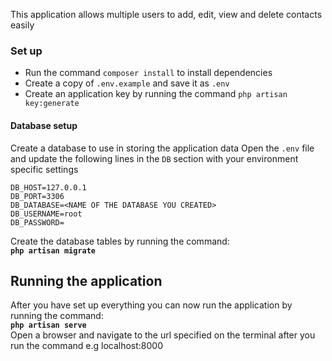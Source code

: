 This application allows multiple users to add, edit, view and delete contacts easily

### Set up
- Run the command `composer install` to install dependencies
- Create a copy of `.env.example` and save it as `.env`
- Create an application key by running the command `php artisan key:generate`

#### Database setup
Create a database to use in storing the application data
Open the `.env` file and update the following lines in the `DB` section with your environment specific settings
```
DB_HOST=127.0.0.1
DB_PORT=3306
DB_DATABASE=<NAME OF THE DATABASE YOU CREATED>
DB_USERNAME=root
DB_PASSWORD=
```
Create the database tables by running the command:<br>**`php artisan migrate`**

## Running the application
After you have set up everything you can now run the application by running the command:<br>**`php artisan serve`**<br>
Open a browser and navigate to the url specified on the terminal after you run the command e.g localhost:8000


